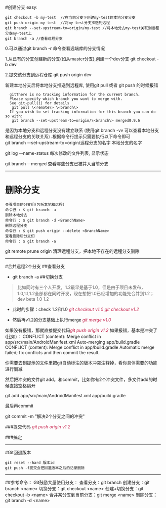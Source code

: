 #创建分支
easy:

    git checkout -b my-test  //在当前分支下创建my-test的本地分支分支
    git push origin my-test  //将my-test分支推送到远程
    git branch --set-upstream-to=origin/my-test //将本地分支my-test关联到远程分支my-test上   
    git branch -a //查看远程分支

0.可以通过git branch -r 命令查看远端库的分支情况

1.从已有的分支创建新的分支(如从master分支),创建一个dev分支
git checkout -b dev

2.提交该分支到远程仓库
git push origin dev

新建本地分支后将本地分支推送到远程库, 使用git pull 或者 git push 的时候报错

      gitThere is no tracking information for the current branch.
      Please specify which branch you want to merge with.
      See git-pull(1) for details
       git pull \<remote\> \<branch\>
      If you wish to set tracking information for this branch you can do so with:
       git branch --set-upstream-to=origin/\<branch\> merged0.9.6
是因为本地分支和远程分支没有建立联系 (使用git branch -vv 可以查看本地分支和远程分支的关联关系) .根据命令行提示只需要执行以下命令即可<br>
git branch --set-upstream-to=origin/远程分支的名字 本地分支的名字 


git log --name-status 每次修改的文件列表, 显示状态

git branch --merged 查看哪些分支已被并入当前分支

<hr>

# 删除分支
    查看项目的分支们(包括本地和远程)
    命令行 : $ git branch -a
    删除本地分支
    命令行 : $ git branch -d <BranchName>
    删除远程分支
    命令行 : $ git push origin --delete <BranchName>
    查看删除后分支们
    命令行 : $ git branch -a

git remote prune origin 清理远程分支，把本地不存在的远程分支删除

<hr>

#合并远程2个分支
##查看分支
*  git branch -a
##切换分支
>比如同时有三个人开发，1.2最早是基于1.0，但是由于项目未发布，1.0,1.1,1.2全部都在同时开发，现在想把1.0已经增加的功能先合并到1.2；
dev beta
1.0 1.2
* 此时的步骤：check 1.2和1.0
<em style="color:#c7254e">*git checkout v1.0*
*git checkout v1.2*</em>

* 然后再v1.2的分支基础上执行merge
<em style="color:#c7254e">*git merge v1.0*</em>

如果没有报错，那就直接提交代码<em style="color:#c7254e">git push origin v1.2</em>
如果报错，基本是冲突了(比如)：
CONFLICT (content): Merge conflict in app/src/main/AndroidManifest.xml
Auto-merging app/build.gradle
CONFLICT (content): Merge conflict in app/build.gradle
Automatic merge failed; fix conflicts and then commit the result.

你需要去到提示的文件里把git自动标注的版本冲突注释掉，看你具体需要的功能进行删减

然后把冲突的文件git add，和commit，比如你有2个冲突文件，多文件add的时候直接空格隔开

git add app/src/main/AndroidManifest.xml app/build.gradle

最后再commit

git commit -m "解决2个分支之间的冲突"

###提交代码
<em style="color:#c7254e">git push origin v1.2</em>

###搞定

<hr>

#Git回退版本

    git reset --hard 版本id
    git push -f提交会把回退版本之后的记录删除

<hr>

##参考命令：
Git鼓励大量使用分支：
查看分支：git branch
创建分支：git branch \<name>
切换分支：git checkout \<name>
创建+切换分支：git checkout -b \<name>
合并某分支到当前分支：git merge \<name>
删除分支：git branch -d \<name>